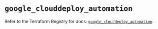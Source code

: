 # `google_clouddeploy_automation`

Refer to the Terraform Registry for docs: [`google_clouddeploy_automation`](https://registry.terraform.io/providers/hashicorp/google/6.49.2/docs/resources/clouddeploy_automation).
